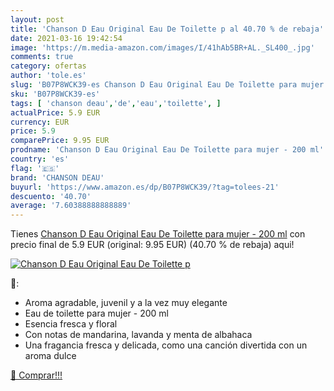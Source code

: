 ```yaml
---
layout: post
title: 'Chanson D Eau Original Eau De Toilette p al 40.70 % de rebaja'
date: 2021-03-16 19:42:54
image: 'https://m.media-amazon.com/images/I/41hAb5BR+AL._SL400_.jpg'
comments: true
category: ofertas
author: 'tole.es'
slug: 'B07P8WCK39-es Chanson D Eau Original Eau De Toilette para mujer - 200 ml'
sku: 'B07P8WCK39-es'
tags: [ 'chanson deau','de','eau','toilette', ]
actualPrice: 5.9 EUR
currency: EUR
price: 5.9
comparePrice: 9.95 EUR
prodname: 'Chanson D Eau Original Eau De Toilette para mujer - 200 ml'
country: 'es'
flag: '🇪🇸'
brand: 'CHANSON DEAU'
buyurl: 'https://www.amazon.es/dp/B07P8WCK39/?tag=tolees-21'
descuento: '40.70'
average: '7.60388888888889'
---
```


Tienes [Chanson D Eau Original Eau De Toilette para mujer - 200 ml](https://www.amazon.es/dp/B07P8WCK39/?tag=tolees-21) con precio final de  5.9 EUR (original: 9.95 EUR) (40.70 %  de rebaja) aqui!

[![Chanson D Eau Original Eau De Toilette p](https://m.media-amazon.com/images/I/41hAb5BR+AL._SL400_.jpg)](https://www.amazon.es/dp/B07P8WCK39/?tag=tolees-21)

🔎:

- Aroma agradable, juvenil y a la vez muy elegante
- Eau de toilette para mujer - 200 ml
- Esencia fresca y floral
- Con notas de mandarina, lavanda y menta de albahaca
- Una fragancia fresca y delicada, como una canción divertida con un aroma dulce

[🛒 Comprar!!!](https://www.amazon.es/dp/B07P8WCK39/?tag=tolees-21)
